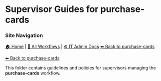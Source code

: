 # Supervisor Guides for purchase-cards

### Site Navigation
[🏠 Home](../../../README.md) | [📂 All Workflows](../../../users/users.md) | [⚙ IT Admin Docs](../../../it-admins/README.md)
[⬅ Back to purchase-cards](../README.md)

[⬅ Back to purchase-cards](../README.md)

This folder contains guidelines and policies for supervisors managing the **purchase-cards** workflow.
